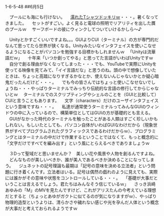 1-6-5-48
##6月5日
<!-- 48 -->
　プールにも海にも行けない。
　<a href="https://www.youtube.com/watch?v=H9iJFbRTeqs">濡れたTシャツドッキリｗ</a>・・・。暑くなってきました。
　セットがすごい。よく見ると電球の照明でリアリティを出した贋のプールｗ
　サーフボードの彼にウィンクしてついていけるかしら〜♪

　Unityとかすごくいいですよね。。。GUIよりCUI（ターミナル）の方が専門的だなんて思ってたら世界が狭くなる。Unityみたいなインタフェイスを使いこなせるようになることがパソコンを勉強する目標かもしれませんｗ
　「Unityは流華語だｗ」
　十年来「いつか創ってやる」と思ってた言語がいわばUnityですｗ
　自分で創る理由がなくなってしまった・・・でも、YouTubeで実際にUnityを使ってる映像を見てみて、「イイ言語だな」と思うのね。頭の中で想像していたときは、ちょっと高踏になりすぎるかなとか、使えないんじゃないかとか疑心暗鬼だったんだけど・・・。
　でも今の皆さんではちょっと使いこなせないでしょうね・・・やっぱりターミナルでみっちり伝統的な言語の修行してからじゃないとｗ
　ターミナルでのスクリプティングやシェルのことを（GUIと比較して）CUIと言うこともあります。
　文字（characters）だけのユーザインタフェイスという意味ですね・・・。
　私達が通常使うターミナルってみんなGUIのウィンドウの中に入っているので、構築単位としてはGUIの方が基礎的とも言える。
　GUIがなかった時代のターミナルを触ったことがある人類はすごく珍しいかもしれない。もしいたとしても、パソコン自体がいわばGUIなわけだから（現象世界がすべてプログラムされたグラフィックスであるわけだからｗ）、プログラミングとはターミナルの中だけで作業するということではなくて、もっと概念的に「文字だけですべてを編み出す」という風にとらえるべきでありましょうｗ

　３Dって聖域だと思いませんか？　美しい花や風景や人物を創るんですよね。
　どんなものが美しいべきか、誰が美人であるべきか決めることになってしまう。
　ジュネットの記号理論も最期は「記号の意味を決める立法者」という問題に行き着くんです。立法者はいる。記号は偶然の戯れのように見えても、実際には誰かがその意味や状態をコントロールしている・・・。
　「基礎が大事だということは言えるでしょう。君たちはみんなそう信じているｗ」
　さっき浜崎あゆみの「M」のMVを見たんですけど、これがアリスたんの今考えている理想だとすると（ちょっとあゆがガクトに似てるのが気になりますがｗ）、やっぱり物理的造型というよりは、清らかさや穢れない感じや光を孕んだ人体という概念が大事だと考えておられるようですｗ


